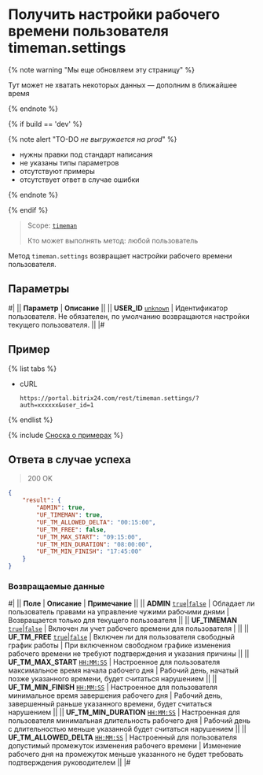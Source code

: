 # Получить настройки рабочего времени пользователя timeman.settings

{% note warning "Мы еще обновляем эту страницу" %}

Тут может не хватать некоторых данных — дополним в ближайшее время

{% endnote %}

{% if build == 'dev' %}

{% note alert "TO-DO _не выгружается на prod_" %}

- нужны правки под стандарт написания
- не указаны типы параметров
- отсутствуют примеры
- отсутствует ответ в случае ошибки

{% endnote %}

{% endif %}

> Scope: [`timeman`](../../scopes/permissions.md)
>
> Кто может выполнять метод: любой пользователь

Метод `timeman.settings` возвращает настройки рабочего времени пользователя.


## Параметры

#|
|| **Параметр** | **Описание** ||
|| **USER_ID**
[`unknown`](../../data-types.md) | Идентификатор пользователя. Не обязателен, по умолчанию возвращаются настройки текущего пользователя. ||
|#

## Пример

{% list tabs %}

- cURL

    ```http
    https://portal.bitrix24.com/rest/timeman.settings/?auth=xxxxxx&user_id=1
    ```

{% endlist %}

{% include [Сноска о примерах](../../../_includes/examples.md) %}

## Ответа в случае успеха

> 200 OK
```json
{
    "result": {
        "ADMIN": true,
        "UF_TIMEMAN": true,
        "UF_TM_ALLOWED_DELTA": "00:15:00",
        "UF_TM_FREE": false,
        "UF_TM_MAX_START": "09:15:00",
        "UF_TM_MIN_DURATION": "08:00:00",
        "UF_TM_MIN_FINISH": "17:45:00"
    }
}
```

### Возвращаемые данные

#|
|| **Поле** | **Описание** | **Примечание** ||
|| **ADMIN**
[`true`\|`false`](../../data-types.md) | Обладает ли пользователь правами на управление чужими рабочими днями | Возвращается только для текущего пользователя ||
|| **UF_TIMEMAN**
[`true`\|`false`](../../data-types.md) | Включен ли учет рабочего времени для пользователя | ||
|| **UF_TM_FREE**
[`true`\|`false`](../../data-types.md) | Включен ли для пользователя свободный график работы | При включенном свободном графике изменения рабочего времени не требуют подтверждения и указания причины ||
|| **UF_TM_MAX_START**
[`HH:MM:SS`](../../data-types.md) | Настроенное для пользователя максимальное время начала рабочего дня | Рабочий день, начатый позже указанного времени, будет считаться нарушением ||
|| **UF_TM_MIN_FINISH**
[`HH:MM:SS`](../../data-types.md) | Настроенное для пользователя минимальное время завершения рабочего дня | Рабочий день, завершенный раньше указанного времени, будет считаться нарушением ||
|| **UF_TM_MIN_DURATION**
[`HH:MM:SS`](../../data-types.md) | Настроенная для пользователя минимальная длительность рабочего дня | Рабочий день с длительностью меньше указанной будет считаться нарушением ||
|| **UF_TM_ALLOWED_DELTA**
[`HH:MM:SS`](../../data-types.md) | Настроенный для пользователя допустимый промежуток изменения рабочего времени | Изменение рабочего дня на промежуток меньше указанного не будет требовать подтверждения руководителем ||
|#